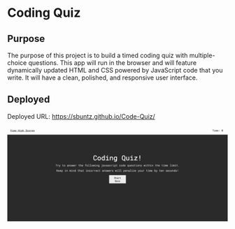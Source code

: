 # Coding Quiz

## Purpose
The purpose of this project is to build a timed coding quiz with multiple-choice questions. This app will run in the browser and will feature dynamically updated HTML and CSS powered by JavaScript code that you write. It will have a clean, polished, and responsive user interface.

<a name="deployed"></a>
## Deployed 
Deployed URL: https://sbuntz.github.io/Code-Quiz/


![](/assets/images/screenshot.png)
